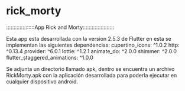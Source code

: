 # rick_morty

:::::::::::::::::::App Rick and Morty:::::::::::::::::::::

Esta app esta desarrollada con la version 2.5.3 de Flutter
en esta se implementan las siguientes dependencias:
  cupertino_icons: ^1.0.2
  http: ^0.13.4
  provider: ^6.0.1
  lottie: ^1.2.1
  animate_do: ^2.0.0
  shimmer: ^2.0.0
  flutter_staggered_animations: ^1.0.0

Se adjunta un directorio llamado apk, dentro se encuentra un
archivo RickMorty.apk con la aplicación desarrollada para
poderla ejecutar en cualquier dispositivo android.